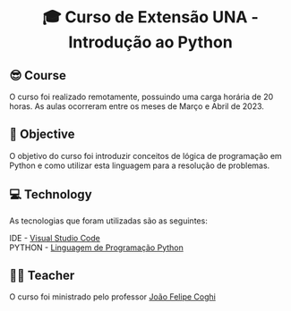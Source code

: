 <h1 align="center">🎓 Curso de Extensão UNA - Introdução ao Python

<h2 id=course> 😎 Course </h2>
O curso foi realizado remotamente, possuindo uma carga horária de 20 horas. As aulas ocorreram entre os meses de Março e Abril de 2023. <br>

<h2 id=objective> 🎯 Objective</h2>

O objetivo do curso foi introduzir conceitos de lógica de programação em Python e como utilizar esta linguagem para a resolução de problemas.

<h2 id=technology> 💻 Technology</h2>

As tecnologias que foram utilizadas são as seguintes: 

IDE - <a href="https://code.visualstudio.com/">Visual Studio Code</a>
<br>
PYTHON - <a href="https://www.python.org/">Linguagem de Programação Python</a>

<h2 id=Teacher> 👨‍🏫 Teacher</h2>

O curso foi ministrado pelo professor <a href="https://github.com/jcoghi">João Felipe Coghi</a>

